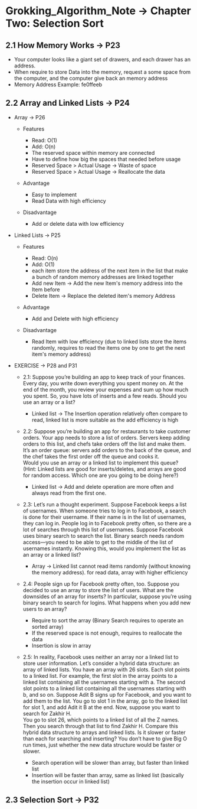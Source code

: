 # Grokking_Algorithm_Note -> Chapter Two: Selection Sort  

## 2.1 How Memory Works -> P23
   - Your computer looks like a giant set of drawers, and each drawer has an address.
   - When require to store Data into the memory, request a some space from the computer, and the computer give back an memory address
   - Memory Address Example: fe0ffeeb  
   
## 2.2 Array and Linked Lists -> P24
   - Array -> P26
       - Features 
           - Read: O(1)
           - Add: O(n)
           - The reserved space within memory are connected 
           - Have to define how big the spaces that needed before usage 
           - Reserved Space > Actual Usage -> Waste of space 
           - Reserved Space > Actual Usage -> Reallocate the data 
           
       - Advantage 
           - Easy to implement 
           - Read Data with high efficiency
           
       - Disadvantage 
           - Add or delete data with low efficiency 
       
   - Linked Lists -> P25
       - Features
           - Read: O(n)
           - Add: O(1)
           - each item store the address of the next item in the list that make a bunch of random memory addresses are linked together  
           - Add new Item -> Add the new Item's memory address into the Item before  
           - Delete Item -> Replace the deleted item's memory Address 

       - Advantage 
           - Add and Delete with high efficiency
       
       - Disadvantage 
           - Read Item with low efficiency (due to linked lists store the items randomly, requires to read the items one by one to get the next item's memory address)
           
   - EXERCISE -> P28 and P31
       - 2.1: Suppose you’re building an app to keep track of your finances. Every day, you write down everything you spent money on. At the end of the month, you review your expenses and sum up how much you spent. So, you have lots of inserts and a few reads. Should you use an array or a list? 
           - Linked list -> The Insertion operation relatively often compare to read, linked list is more suitable as the add efficiency is high
           
       - 2.2: Suppose you’re building an app for restaurants to take customer orders. Your app needs to store a list of orders. Servers keep adding orders to this list, and chefs take orders off the list and make them. It’s an order queue: servers add orders to the back of the queue, and the chef takes the first order off the queue and cooks it. <br>
            Would you use an array or a linked list to implement this queue? (Hint: Linked lists are good for inserts/deletes, and arrays are good for random access. Which one are you going to be doing here?)        
           - Linked list -> Add and delete operation are more often and always read from the first one. 
           
       - 2.3: Let’s run a thought experiment. Suppose Facebook keeps a list of usernames. When someone tries to log in to Facebook, a search is done for their username. If their name is in the list of usernames, they can log in. People log in to Facebook pretty often, so there are a lot of searches through this list of usernames. Suppose Facebook uses binary search to search the list. Binary search needs random access—you need to be able to get to the middle of the list of usernames instantly. Knowing this, would you implement the list as an array or a linked list?
           - Array -> Linked list cannot read items randomly (without knowing the memory address). for read data, array with higher efficiency
           
       - 2.4: People sign up for Facebook pretty often, too. Suppose you decided to use an array to store the list of users. What are the downsides of an array for inserts? In particular, suppose you’re using binary search to search for logins. What happens when you add new users to an array? 
           - Require to sort the array (Binary Search requires to operate an sorted array)
           - If the reserved space is not enough, requires to reallocate the data 
           - Insertion is slow in array 
           
       - 2.5: In reality, Facebook uses neither an array nor a linked list to store user information. Let’s consider a hybrid data structure: an array of linked lists. You have an array with 26 slots. Each slot points to a linked list. For example, the first slot in the array points to a linked list containing all the usernames starting with a. The second slot points to a linked list containing all the usernames starting with b, and so on. Suppose Adit B signs up for Facebook, and you want to add them to the list. You go to slot 1 in the array, go to the linked list for slot 1, and add Adit it B at the end. Now, suppose you want to search for Zakhir H. <br>
            You go to slot 26, which points to a linked list of all the Z names. Then you search through that list to find Zakhir H. Compare this hybrid data structure to arrays and linked lists. Is it slower or faster than each for searching and inserting? You don’t have to give Big O run times, just whether the new data structure would be faster or slower.
           - Search operation will be slower than array, but faster than linked list 
           - Insertion will be faster than array, same as linked list (basically the insertion occur in linked list)
           
           
           
## 2.3 Selection Sort  -> P32
